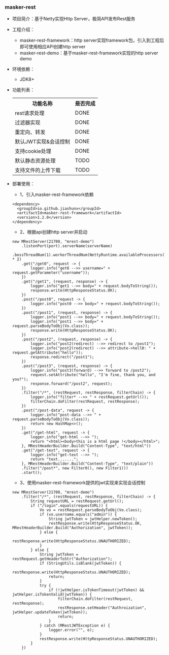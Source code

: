 
### masker-rest

- 项目简介：基于Netty实现Http Server，极简API发布Rest服务

- 工程介绍：

   - masker-rest-framework：http server实现framework包，引入到工程后即可使用相应API创建http server
   - masker-rest-demo：基于masker-rest-framework实现的http server demo

- 环境依赖：

   - JDK8+

- 功能列表：

    <table>
        <tr>
            <th>功能名称</th>
            <th>是否完成</th>
        </tr>
        <tr>
            <td>rest请求处理</td>
            <td>DONE</td>
        </tr>
        <tr>
            <td>过滤器实现</td>
            <td>DONE</td>
        </tr>
        <tr>
            <td>重定向、转发</td>
            <td>DONE</td>
        </tr>
        <tr>
            <td>默认JWT实现&会话控制</td>
            <td>DONE</td>
        </tr>
        <tr>
            <td>支持cookie处理</td>
            <td>DONE</td>
        </tr>
        <tr>
            <td>默认静态资源处理</td>
            <td>TODO</td>
        </tr>
        <tr>
            <td>支持文件的上传下载</td>
            <td>TODO</td>
        </tr>
    </table>

- 部署使用：

   - 1、引入masker-rest-framework依赖

   ```text
   <dependency>
     <groupId>io.github.jiashunx</groupId>
     <artifactId>masker-rest-framework</artifactId>
     <version>1.2.0</version>
   </dependency>
   ```

   - 2、根据api创建http server并启动

   ```text
   new MRestServer(21700, "mrest-demo")
       .listenPort(port).serverName(serverName)
       .bossThreadNum(1).workerThreadNum(NettyRuntime.availableProcessors() * 2)
       .get("/get0", request -> {
           logger.info("get0 -->> username=" + request.getParameter("username"));
       })
       .get("/get1", (request, response) -> {
           logger.info("get1 -->> body=" + request.bodyToString());
           response.write(HttpResponseStatus.OK);
       })
       .post("/post0", request -> {
           logger.info("post0 -->> body=" + request.bodyToString());
       })
       .post("/post1", (request, response) -> {
           logger.info("post1 -->> body=" + request.bodyToString());
           logger.info("post1 -->> body=" + request.parseBodyToObj(Vo.class));
           response.write(HttpResponseStatus.OK);
       })
       .post("/post2", (request, response) -> {
           logger.info("post2(redirect) -->> redirect to /post1");
           logger.info("post2(redirect) -->> attribute->hell0: " + request.getAttribute("hello"));
           response.redirect("/post1");
       })
       .post("/post3", (request, response) -> {
           logger.info("post3(forward) -->> forward to /post2");
           request.setAttribute("hello", "I'm fine, thank you, and you?");
           response.forward("/post2", request);
       })
       .filter("/*", (restRequest, restResponse, filterChain) -> {
           logger.info("filter* -->> " + restRequest.getUrl());
           filterChain.doFilter(restRequest, restResponse);
       })
       .post("/post-data", request -> {
           logger.info("post-data -->> " + request.parseBodyToObj(Vo.class));
           return new HashMap<>();
       })
       .get("/get-html", request -> {
           logger.info("get-html -->> ");
           return "<html><body>this is a html page !</body></html>";
       }, MRestHeaderBuilder.Build("Content-Type", "text/html"))
       .get("/get-text", request -> {
           logger.info("get-text -->> ");
           return "text.......";
       }, MRestHeaderBuilder.Build("Content-Type", "text/plain"))
       .filter("/post*", new Filter0(), new Filter1())
       .start();
   ```

   - 3、使用masker-rest-framework提供的jwt实现来实现会话控制

   ```text
   new MRestServer(21700, "mrest-demo")
       .filter("/*", (restRequest, restResponse, filterChain) -> {
           String requestURL = restRequest.getUrl();
           if ("/login".equals(requestURL)) {
               Vo vo = restRequest.parseBodyToObj(Vo.class);
               if (vo.username.equals("admin")) {
                   String jwtToken = jwtHelper.newToken();
                   restResponse.write(HttpResponseStatus.OK, MRestHeaderBuilder.Build("Authorization", jwtToken));
               } else {
                   restResponse.write(HttpResponseStatus.UNAUTHORIZED);
               }
           } else {
               String jwtToken = restRequest.getHeaderToStr("Authorization");
               if (StringUtils.isBlank(jwtToken)) {
                   restResponse.write(HttpResponseStatus.UNAUTHORIZED);
                   return;
               }
               try {
                   if (!jwtHelper.isTokenTimeout(jwtToken) && jwtHelper.isTokenValid(jwtToken)) {
                       filterChain.doFilter(restRequest, restResponse);
                       restResponse.setHeader("Authroization", jwtHelper.updateToken(jwtToken));
                       return;
                   }
               } catch (MRestJWTException e) {
                   logger.error("", e);
               }
               restResponse.write(HttpResponseStatus.UNAUTHORIZED);
           }
       })
   ```
